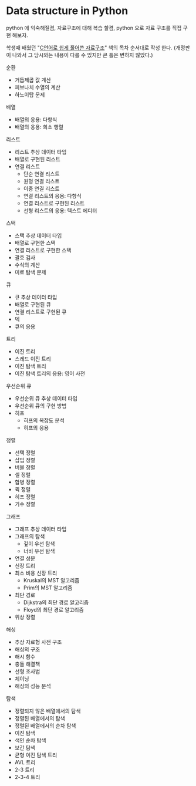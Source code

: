 # Data structure in Python
python 에 익숙해질겸,
자료구조에 대해 복습 할겸,
python 으로 자료 구조를 직접 구현 해보자.

학생때 배웠던 "[C언어로 쉽게 풀어쓴 자료구조](https://www.yes24.com/Product/Goods/18930744)" 책의 목차 순서대로 작성 한다. (개정판이 나와서 그 당시와는 내용이 다를 수 있지만 큰 틀은 변하지 않았다.)

순환
- 거듭제곱 값 계산
- 피보나치 수열의 계산
- 하노이탑 문제

배열
- 배열의 응용: 다항식
- 배열의 응용: 희소 행렬

리스트 
- 리스트 추상 데이터 타입
- 배열로 구현된 리스트
- 연결 리스트
  - 단순 연결 리스트
  - 원형 연결 리스트
  - 이중 연결 리스트
  - 연결 리스트의 응용: 다항식
  - 연결 리스트로 구현된 리스트
  - 선형 리스트의 응용: 텍스트 에디터

스택
- 스택 추상 데이터 타입
- 배열로 구현한 스택
- 연결 리스트로 구현한 스택
- 괄호 검사
- 수식의 계산
- 미로 탐색 문제

큐
- 큐 추상 데이터 타입
- 배열로 구현된 큐
- 연결 리스트로 구현된 큐
- 덱
- 큐의 응용

트리
- 이진 트리
- 스레드 이진 트리
- 이진 탐색 트리
- 이진 탐색 트리의 응용: 영어 사전

우선순위 큐
- 우선순위 큐 추상 데이터 타입
- 우선순위 큐의 구현 방법
- 히프
  - 히프의 복잡도 분석
  - 히프의 응용

정렬
- 선택 정렬
- 삽입 정렬
- 버블 정렬
- 셸 정렬
- 합병 정렬
- 퀵 정렬
- 히프 정렬
- 기수 정렬

그래프
- 그래프 추상 데이터 타입
- 그래프의 탐색
  - 깊이 우선 탐색
  - 너비 우선 탐색
- 연결 성분
- 신장 트리
- 최소 비용 신장 트리
  - Kruskal의 MST 알고리즘
  - Prim의 MST 알고리즘
- 최단 경로
  - Dijkstra의 최단 경로 알고리즘
  - Floyd의 최단 경로 알고리즘
- 위상 정렬

해싱
- 추상 자료형 사전 구조
- 해싱의 구조
- 해시 함수
- 충돌 해결책
- 선형 조사법
- 체이닝
- 해싱의 성능 분석

탐색
- 정렬되지 않은 배열에서의 탐색
- 정렬된 배열에서의 탐색
- 정렬된 배열에서의 순차 탐색
- 이진 탐색
- 색인 순차 탐색
- 보간 탐색
- 균형 이진 탐색 트리
- AVL 트리
- 2-3 트리
- 2-3-4 트리

